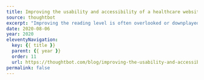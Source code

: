 ```yaml
---
title: Improving the usability and accessibility of a healthcare website by being mindful of reading level
source: thoughtbot
excerpt: "Improving the reading level is often overlooked or downplayed as unglamorous work. Yet it is one of the most effective things you can do to make a product more usable"
date: 2020-08-06
year: 2020
eleventyNavigation:
  key: {{ title }}
  parent: {{ year }}
  order: 11
  url: https://thoughtbot.com/blog/improving-the-usability-and-accessibility-of-a-healthcare-website-by-being-mindful-of-reading-level
permalink: false
---
```

